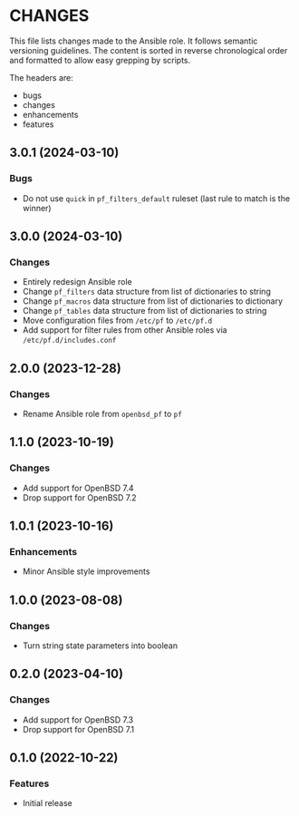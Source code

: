 # CHANGES

This file lists changes made to the Ansible role. It follows semantic versioning
guidelines. The content is sorted in reverse chronological order and formatted
to allow easy grepping by scripts.

The headers are:
- bugs
- changes
- enhancements
- features

## 3.0.1 (2024-03-10)

### Bugs

- Do not use `quick` in `pf_filters_default` ruleset (last rule to match is the winner)

## 3.0.0 (2024-03-10)

### Changes

- Entirely redesign Ansible role
- Change `pf_filters` data structure from list of dictionaries to string
- Change `pf_macros` data structure from list of dictionaries to dictionary
- Change `pf_tables` data structure from list of dictionaries to string
- Move configuration files from `/etc/pf` to `/etc/pf.d`
- Add support for filter rules from other Ansible roles via `/etc/pf.d/includes.conf`

## 2.0.0 (2023-12-28)

### Changes

- Rename Ansible role from `openbsd_pf` to `pf`

## 1.1.0 (2023-10-19)

### Changes

- Add support for OpenBSD 7.4
- Drop support for OpenBSD 7.2

## 1.0.1 (2023-10-16)

### Enhancements

- Minor Ansible style improvements

## 1.0.0 (2023-08-08)

### Changes

- Turn string state parameters into boolean

## 0.2.0 (2023-04-10)

### Changes

- Add support for OpenBSD 7.3
- Drop support for OpenBSD 7.1

## 0.1.0 (2022-10-22)

### Features

- Initial release
